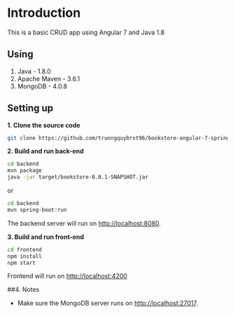 # Introduction
This is a basic CRUD app using Angular 7 and Java 1.8

## Using

1. Java - 1.8.0
2. Apache Maven - 3.6.1
3. MongoDB - 4.0.8


## Setting up
**1. Clone the source code**
```bash
git clone https://github.com/truongquybrvt96/bookstore-angular-7-spring-boot.git
```

**2. Build and run back-end**
```bash
cd backend
mvn package
java -jar target/bookstore-0.0.1-SNAPSHOT.jar
```
or

```bash
cd backend
mvn spring-boot:run
```

The backend server will run on <http://localhost:8080>.

**3. Build and run front-end**

```bash
cd frontend
npm install
npm start
```

Frontend will run on <http://localhost:4200>

##4. Notes
- Make sure the MongoDB server runs on <http://localhost:27017>.

